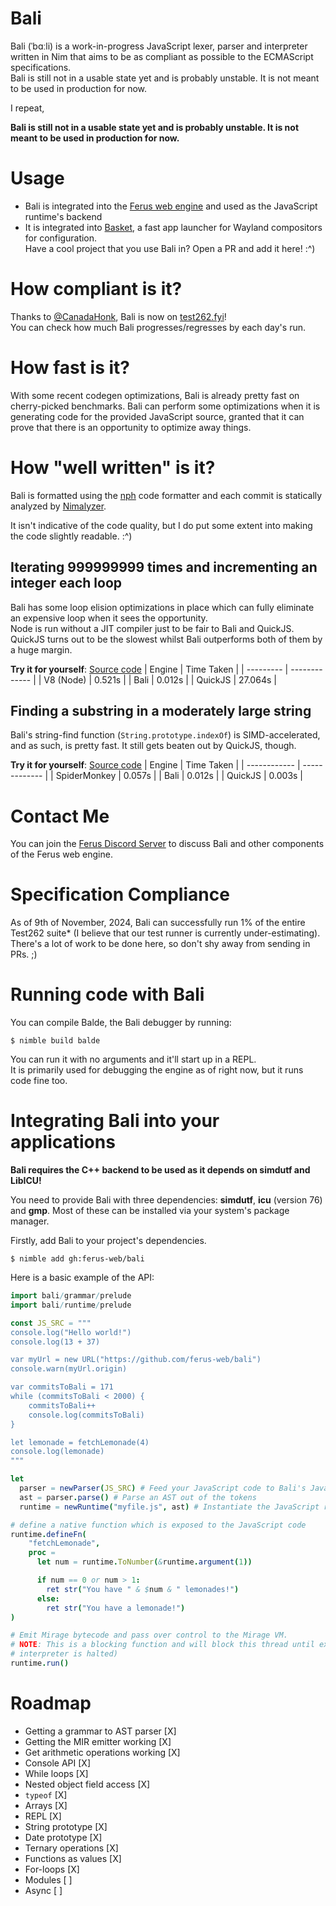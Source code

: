 # Bali
Bali (ˈbɑːli) is a work-in-progress JavaScript lexer, parser and interpreter written in Nim that aims to be as compliant as possible to the ECMAScript specifications. \
Bali is still not in a usable state yet and is probably unstable. It is not meant to be used in production for now.

I repeat,

**Bali is still not in a usable state yet and is probably unstable. It is not meant to be used in production for now.**

# Usage
* Bali is integrated into the [Ferus web engine](https://github.com/ferus-web/ferus) and used as the JavaScript runtime's backend
* It is integrated into [Basket](https://github.com/xTrayambak/basket), a fast app launcher for Wayland compositors for configuration. \
Have a cool project that you use Bali in? Open a PR and add it here! :^)

# How compliant is it?
Thanks to [@CanadaHonk](https://github.com/CanadaHonk), Bali is now on [test262.fyi](https://test262.fyi/#|bali)! \
You can check how much Bali progresses/regresses by each day's run.

# How fast is it?
With some recent codegen optimizations, Bali is already pretty fast on cherry-picked benchmarks. Bali can perform some optimizations when it is generating code for the provided JavaScript source, granted that it can prove that there is an opportunity to optimize away things.

# How "well written" is it?
Bali is formatted using the [nph](https://github.com/arnetheduck/nph) code formatter and each commit is statically analyzed by [Nimalyzer](https://github.com/thindil/nimalyzer).

It isn't indicative of the code quality, but I do put some extent into making the code slightly readable. :^)

## Iterating 999999999 times and incrementing an integer each loop
Bali has some loop elision optimizations in place which can fully eliminate an expensive loop when it sees the opportunity. \
Node is run without a JIT compiler just to be fair to Bali and QuickJS. QuickJS turns out to be the slowest whilst Bali
outperforms both of them by a huge margin.

**Try it for yourself**: [Source code](tests/data/iterate-for-no-reason-001.js)
| Engine    | Time Taken    |
| --------- | ------------- |
| V8 (Node) | 0.521s        |
| Bali      | 0.012s        |
| QuickJS   | 27.064s       |

## Finding a substring in a moderately large string
Bali's string-find function (`String.prototype.indexOf`) is SIMD-accelerated, and as such, is pretty fast. It still gets beaten out by QuickJS, though.

**Try it for yourself**: [Source code](tests/data/string-find-001.js)
| Engine       | Time Taken    |
| ------------ | ------------- |
| SpiderMonkey | 0.057s        |
| Bali         | 0.012s        |
| QuickJS      | 0.003s        |

# Contact Me
You can join the [Ferus Discord Server](https://discord.gg/9MwfGn2Jkb) to discuss Bali and other components of the Ferus web engine.

# Specification Compliance
As of 9th of November, 2024, Bali can successfully run 1% of the entire Test262 suite* (I believe that our test runner is currently under-estimating).
There's a lot of work to be done here, so don't shy away from sending in PRs. ;)

# Running code with Bali
You can compile Balde, the Bali debugger by running:
```
$ nimble build balde
```
You can run it with no arguments and it'll start up in a REPL. \
It is primarily used for debugging the engine as of right now, but it runs code fine too.

# Integrating Bali into your applications
**Bali requires the C++ backend to be used as it depends on simdutf and LibICU!**

You need to provide Bali with three dependencies: **simdutf**, **icu** (version 76) and **gmp**. Most of these can be installed via your system's package manager.

Firstly, add Bali to your project's dependencies.
```
$ nimble add gh:ferus-web/bali
```
Here is a basic example of the API:
```nim
import bali/grammar/prelude
import bali/runtime/prelude

const JS_SRC = """
console.log("Hello world!")
console.log(13 + 37)

var myUrl = new URL("https://github.com/ferus-web/bali")
console.warn(myUrl.origin)

var commitsToBali = 171
while (commitsToBali < 2000) {
    commitsToBali++
    console.log(commitsToBali)
}

let lemonade = fetchLemonade(4)
console.log(lemonade)
"""

let 
  parser = newParser(JS_SRC) # Feed your JavaScript code to Bali's JavaScript parser
  ast = parser.parse() # Parse an AST out of the tokens
  runtime = newRuntime("myfile.js", ast) # Instantiate the JavaScript runtime.

# define a native function which is exposed to the JavaScript code
runtime.defineFn(
    "fetchLemonade",
    proc =
      let num = runtime.ToNumber(&runtime.argument(1))

      if num == 0 or num > 1:
        ret str("You have " & $num & " lemonades!")
      else:
        ret str("You have a lemonade!")
)

# Emit Mirage bytecode and pass over control to the Mirage VM.
# NOTE: This is a blocking function and will block this thread until execution is completed (or an error is encountered and the
# interpreter is halted)
runtime.run()
```

# Roadmap
- Getting a grammar to AST parser      [X]
- Getting the MIR emitter working      [X]
- Get arithmetic operations working    [X]
- Console API                          [X]
- While loops                          [X]
- Nested object field access           [X]
- `typeof`                             [X]
- Arrays                               [X]
- REPL                                 [X]
- String prototype                     [X]
- Date prototype                       [X]
- Ternary operations                   [X]
- Functions as values                  [X]
- For-loops                            [X]
- Modules                              [ ]
- Async                                [ ]
